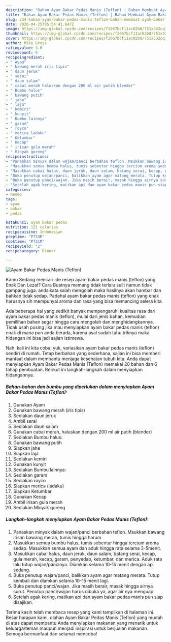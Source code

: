 ```yaml
---
description: "Bahan Ayam Bakar Pedas Manis (Teflon) | Bahan Membuat Ayam Bakar Pedas Manis (Teflon) Yang Bikin Ngiler"
title: "Bahan Ayam Bakar Pedas Manis (Teflon) | Bahan Membuat Ayam Bakar Pedas Manis (Teflon) Yang Bikin Ngiler"
slug: 234-bahan-ayam-bakar-pedas-manis-teflon-bahan-membuat-ayam-bakar-pedas-manis-teflon-yang-bikin-ngiler
date: 2020-04-25T05:54:41.647Z
image: https://img-global.cpcdn.com/recipes/f2067bcf11ac02b8/751x532cq70/ayam-bakar-pedas-manis-teflon-foto-resep-utama.jpg
thumbnail: https://img-global.cpcdn.com/recipes/f2067bcf11ac02b8/751x532cq70/ayam-bakar-pedas-manis-teflon-foto-resep-utama.jpg
cover: https://img-global.cpcdn.com/recipes/f2067bcf11ac02b8/751x532cq70/ayam-bakar-pedas-manis-teflon-foto-resep-utama.jpg
author: Mike Gross
ratingvalue: 3.6
reviewcount: 9
recipeingredient:
- " Ayam"
- " bawang merah iris tipis"
- " daun jeruk"
- " serai"
- " daun salam"
- " cabai merah haluskan dengan 200 ml air putih blender"
- " Bumbu halus"
- " bawang putih"
- " jahe"
- " laja"
- " kemiri"
- " kunyit"
- " Bumbu lainnya"
- " garam"
- " royco"
- " merica ladaku"
- " Ketumbar"
- " Kecap"
- " irisan gula merah"
- " Minyak goreng"
recipeinstructions:
- "Panaskan minyak dalam wajan/panci berbahan teflon. Msukkan bawang irisan bawang merah, tumis hingga harum"
- "Masukkan semua bumbu halus, tumis sebentar hingga tercium aroma sedap. Masukkan semua ayam dan aduk hingga rata selama 3-5menit."
- "Masukkan cabai halus, daun jeruk, daun salam, batang serai, kecap, gula merah, kecap, garam, penyedap, ketumbar, dan merica. Aduk rata lalu tutup wajan/pancinya. Diamkan selama 10-15 menit dengan api sedang."
- "Buka penutup wajan/panci, balikkan ayam agar matang merata. Tutup kembali dan diamkan selama 10-15 menit lagi."
- "Buka penutup panci/wajan. Jika masih berair, masak hingga airnya surut. Penutup panci/wajan harus dibuka ya, agar air nya menguap."
- "Setelah agak kering, matikan api dan ayam bakar pedas manis pun siap disajikan."
categories:
- Resep
tags:
- ayam
- bakar
- pedas

katakunci: ayam bakar pedas 
nutrition: 121 calories
recipecuisine: Indonesian
preptime: "PT33M"
cooktime: "PT31M"
recipeyield: "2"
recipecategory: Dinner

---
```



![Ayam Bakar Pedas Manis (Teflon)](https://img-global.cpcdn.com/recipes/f2067bcf11ac02b8/751x532cq70/ayam-bakar-pedas-manis-teflon-foto-resep-utama.jpg)

Kamu Sedang mencari ide resep ayam bakar pedas manis (teflon) yang Enak Dan Lezat? Cara Buatnya memang tidak terlalu sulit namun tidak gampang juga. andaikata salah mengolah maka hasilnya akan hambar dan bahkan tidak sedap. Padahal ayam bakar pedas manis (teflon) yang enak harusnya sih mempunyai aroma dan rasa yang bisa memancing selera kita.



Ada beberapa hal yang sedikit banyak mempengaruhi kualitas rasa dari ayam bakar pedas manis (teflon), mulai dari jenis bahan, kemudian pemilihan bahan segar hingga cara mengolah dan menghidangkannya. Tidak usah pusing jika mau menyiapkan ayam bakar pedas manis (teflon) enak di mana pun anda berada, karena asal sudah tahu triknya maka hidangan ini bisa jadi sajian istimewa.


Nah, kali ini kita coba, yuk, variasikan ayam bakar pedas manis (teflon) sendiri di rumah. Tetap berbahan yang sederhana, sajian ini bisa memberi manfaat dalam membantu menjaga kesehatan tubuh kita. Anda dapat menyiapkan Ayam Bakar Pedas Manis (Teflon) memakai 20 bahan dan 6 tahap pembuatan. Berikut ini langkah-langkah dalam menyiapkan hidangannya.

<!--inarticleads1-->

##### Bahan-bahan dan bumbu yang diperlukan dalam menyiapkan Ayam Bakar Pedas Manis (Teflon):

1. Gunakan  Ayam
1. Gunakan  bawang merah (iris tipis)
1. Sediakan  daun jeruk
1. Ambil  serai
1. Sediakan  daun salam
1. Gunakan  cabai merah, haluskan dengan 200 ml air putih (blender)
1. Sediakan  Bumbu halus:
1. Gunakan  bawang putih
1. Siapkan  jahe
1. Siapkan  laja
1. Sediakan  kemiri
1. Gunakan  kunyit
1. Sediakan  Bumbu lainnya:
1. Sediakan  garam
1. Sediakan  royco
1. Siapkan  merica (ladaku)
1. Siapkan  Ketumbar
1. Gunakan  Kecap
1. Ambil  irisan gula merah
1. Sediakan  Minyak goreng




<!--inarticleads2-->

##### Langkah-langkah menyiapkan Ayam Bakar Pedas Manis (Teflon):

1. Panaskan minyak dalam wajan/panci berbahan teflon. Msukkan bawang irisan bawang merah, tumis hingga harum
1. Masukkan semua bumbu halus, tumis sebentar hingga tercium aroma sedap. Masukkan semua ayam dan aduk hingga rata selama 3-5menit.
1. Masukkan cabai halus, daun jeruk, daun salam, batang serai, kecap, gula merah, kecap, garam, penyedap, ketumbar, dan merica. Aduk rata lalu tutup wajan/pancinya. Diamkan selama 10-15 menit dengan api sedang.
1. Buka penutup wajan/panci, balikkan ayam agar matang merata. Tutup kembali dan diamkan selama 10-15 menit lagi.
1. Buka penutup panci/wajan. Jika masih berair, masak hingga airnya surut. Penutup panci/wajan harus dibuka ya, agar air nya menguap.
1. Setelah agak kering, matikan api dan ayam bakar pedas manis pun siap disajikan.




Terima kasih telah membaca resep yang kami tampilkan di halaman ini. Besar harapan kami, olahan Ayam Bakar Pedas Manis (Teflon) yang mudah di atas dapat membantu Anda menyiapkan makanan yang menarik untuk keluarga/teman maupun menjadi inspirasi untuk berjualan makanan. Semoga bermanfaat dan selamat mencoba!
